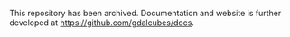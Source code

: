 This repository has been archived. Documentation and website is further developed at https://github.com/gdalcubes/docs.
